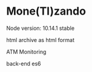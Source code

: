 # Mone(TI)zando

Node version: 10.14.1 stable

html archive as html format

ATM Monitoring

back-end es6